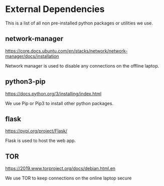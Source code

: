 # External Dependencies

This is a list of all non pre-installed python packages or utilities we use.

## network-manager

https://core.docs.ubuntu.com/en/stacks/network/network-manager/docs/installation

Network manager is used to disable any connections on the offline laptop.

## python3-pip

https://docs.python.org/3/installing/index.html

We use Pip or Pip3 to install other python packages.

## flask

https://pypi.org/project/Flask/

Flask is used to host the web app.

## TOR

https://2019.www.torproject.org/docs/debian.html.en

We use TOR to keep connections on the online laptop secure
